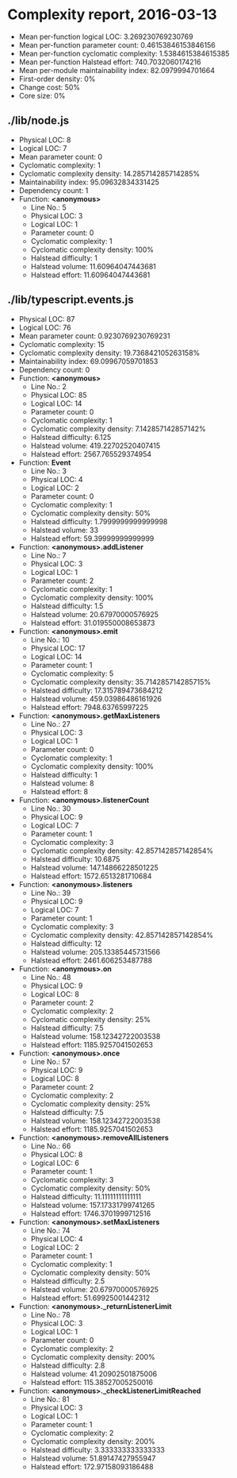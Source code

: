 # Complexity report, 2016-03-13

* Mean per-function logical LOC: 3.269230769230769
* Mean per-function parameter count: 0.46153846153846156
* Mean per-function cyclomatic complexity: 1.5384615384615385
* Mean per-function Halstead effort: 740.7032060174216
* Mean per-module maintainability index: 82.0979994701664
* First-order density: 0%
* Change cost: 50%
* Core size: 0%

## ./lib/node.js

* Physical LOC: 8
* Logical LOC: 7
* Mean parameter count: 0
* Cyclomatic complexity: 1
* Cyclomatic complexity density: 14.285714285714285%
* Maintainability index: 95.09632834331425
* Dependency count: 1
* Function: **&lt;anonymous>**
    * Line No.: 5
    * Physical LOC: 3
    * Logical LOC: 1
    * Parameter count: 0
    * Cyclomatic complexity: 1
    * Cyclomatic complexity density: 100%
    * Halstead difficulty: 1
    * Halstead volume: 11.60964047443681
    * Halstead effort: 11.60964047443681

## ./lib/typescript.events.js

* Physical LOC: 87
* Logical LOC: 76
* Mean parameter count: 0.9230769230769231
* Cyclomatic complexity: 15
* Cyclomatic complexity density: 19.736842105263158%
* Maintainability index: 69.09967059701853
* Dependency count: 0
* Function: **&lt;anonymous>**
    * Line No.: 2
    * Physical LOC: 85
    * Logical LOC: 14
    * Parameter count: 0
    * Cyclomatic complexity: 1
    * Cyclomatic complexity density: 7.142857142857142%
    * Halstead difficulty: 6.125
    * Halstead volume: 419.22702520407415
    * Halstead effort: 2567.765529374954
* Function: **Event**
    * Line No.: 3
    * Physical LOC: 4
    * Logical LOC: 2
    * Parameter count: 0
    * Cyclomatic complexity: 1
    * Cyclomatic complexity density: 50%
    * Halstead difficulty: 1.7999999999999998
    * Halstead volume: 33
    * Halstead effort: 59.39999999999999
* Function: **&lt;anonymous>.addListener**
    * Line No.: 7
    * Physical LOC: 3
    * Logical LOC: 1
    * Parameter count: 2
    * Cyclomatic complexity: 1
    * Cyclomatic complexity density: 100%
    * Halstead difficulty: 1.5
    * Halstead volume: 20.67970000576925
    * Halstead effort: 31.019550008653873
* Function: **&lt;anonymous>.emit**
    * Line No.: 10
    * Physical LOC: 17
    * Logical LOC: 14
    * Parameter count: 1
    * Cyclomatic complexity: 5
    * Cyclomatic complexity density: 35.714285714285715%
    * Halstead difficulty: 17.315789473684212
    * Halstead volume: 459.03986486161926
    * Halstead effort: 7948.63765997225
* Function: **&lt;anonymous>.getMaxListeners**
    * Line No.: 27
    * Physical LOC: 3
    * Logical LOC: 1
    * Parameter count: 0
    * Cyclomatic complexity: 1
    * Cyclomatic complexity density: 100%
    * Halstead difficulty: 1
    * Halstead volume: 8
    * Halstead effort: 8
* Function: **&lt;anonymous>.listenerCount**
    * Line No.: 30
    * Physical LOC: 9
    * Logical LOC: 7
    * Parameter count: 1
    * Cyclomatic complexity: 3
    * Cyclomatic complexity density: 42.857142857142854%
    * Halstead difficulty: 10.6875
    * Halstead volume: 147.14866228501225
    * Halstead effort: 1572.6513281710684
* Function: **&lt;anonymous>.listeners**
    * Line No.: 39
    * Physical LOC: 9
    * Logical LOC: 7
    * Parameter count: 1
    * Cyclomatic complexity: 3
    * Cyclomatic complexity density: 42.857142857142854%
    * Halstead difficulty: 12
    * Halstead volume: 205.13385445731566
    * Halstead effort: 2461.606253487788
* Function: **&lt;anonymous>.on**
    * Line No.: 48
    * Physical LOC: 9
    * Logical LOC: 8
    * Parameter count: 2
    * Cyclomatic complexity: 2
    * Cyclomatic complexity density: 25%
    * Halstead difficulty: 7.5
    * Halstead volume: 158.12342722003538
    * Halstead effort: 1185.9257041502653
* Function: **&lt;anonymous>.once**
    * Line No.: 57
    * Physical LOC: 9
    * Logical LOC: 8
    * Parameter count: 2
    * Cyclomatic complexity: 2
    * Cyclomatic complexity density: 25%
    * Halstead difficulty: 7.5
    * Halstead volume: 158.12342722003538
    * Halstead effort: 1185.9257041502653
* Function: **&lt;anonymous>.removeAllListeners**
    * Line No.: 66
    * Physical LOC: 8
    * Logical LOC: 6
    * Parameter count: 1
    * Cyclomatic complexity: 3
    * Cyclomatic complexity density: 50%
    * Halstead difficulty: 11.11111111111111
    * Halstead volume: 157.17331799741265
    * Halstead effort: 1746.3701999712516
* Function: **&lt;anonymous>.setMaxListeners**
    * Line No.: 74
    * Physical LOC: 4
    * Logical LOC: 2
    * Parameter count: 1
    * Cyclomatic complexity: 1
    * Cyclomatic complexity density: 50%
    * Halstead difficulty: 2.5
    * Halstead volume: 20.67970000576925
    * Halstead effort: 51.69925001442312
* Function: **&lt;anonymous>._returnListenerLimit**
    * Line No.: 78
    * Physical LOC: 3
    * Logical LOC: 1
    * Parameter count: 0
    * Cyclomatic complexity: 2
    * Cyclomatic complexity density: 200%
    * Halstead difficulty: 2.8
    * Halstead volume: 41.20902501875006
    * Halstead effort: 115.38527005250016
* Function: **&lt;anonymous>._checkListenerLimitReached**
    * Line No.: 81
    * Physical LOC: 3
    * Logical LOC: 1
    * Parameter count: 1
    * Cyclomatic complexity: 2
    * Cyclomatic complexity density: 200%
    * Halstead difficulty: 3.333333333333333
    * Halstead volume: 51.89147427955947
    * Halstead effort: 172.97158093186488

